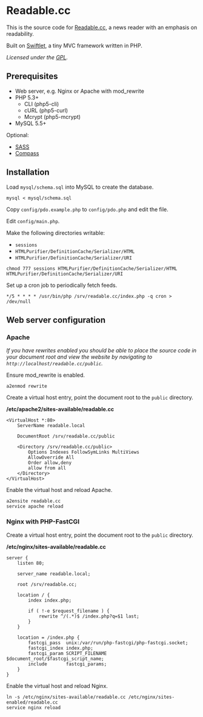 Readable.cc
===========

This is the source code for [Readable.cc](http://readable.cc), a news reader with an emphasis on readability.

Built on [Swiftlet](http://swiftlet.org), a tiny MVC framework written in PHP.

*Licensed under the [GPL](http://opensource.org/licenses/gpl-3.0.html).*


Prerequisites
-------------

* Web server, e.g. Nginx or Apache with mod_rewrite
* PHP 5.3+
	* CLI (php5-cli)
	* cURL (php5-curl)
	* Mcrypt (php5-mcrypt)
* MySQL 5.5+

Optional:

* [SASS](http://sass-lang.com)
* [Compass](http://compass-style.org)


Installation
------------

Load `mysql/schema.sql` into MySQL to create the database.

```shell
mysql < mysql/schema.sql
```

Copy `config/pdo.example.php` to `config/pdo.php` and edit the file.

Edit `config/main.php`.

Make the following directories writable:

* `sessions`
* `HTMLPurifier/DefinitionCache/Serializer/HTML`
* `HTMLPurifier/DefinitionCache/Serializer/URI`

```shell
chmod 777 sessions HTMLPurifier/DefinitionCache/Serializer/HTML HTMLPurifier/DefinitionCache/Serializer/URI
```

Set up a cron job to periodically fetch feeds.

```shell
*/5 * * * * /usr/bin/php /srv/readable.cc/index.php -q cron > /dev/null
```

Web server configuration
------------------------

### Apache

*If you have rewrites enabled you should be able to place the source code in your document root and
view the website by navigating to `http://localhost/readable.cc/public`.*

Ensure mod\_rewrite is enabled.

```shell
a2enmod rewrite
```

Create a virtual host entry, point the document root to the `public` directory.

**/etc/apache2/sites-available/readable.cc**

```apacheconf
<VirtualHost *:80>
	ServerName readable.local

	DocumentRoot /srv/readable.cc/public

	<Directory /srv/readable.cc/public>
		Options Indexes FollowSymLinks MultiViews
		AllowOverride All
		Order allow,deny
		allow from all
	</Directory>
</VirtualHost>
```

Enable the virtual host and reload Apache.

```shell
a2ensite readable.cc
service apache reload
```


### Nginx with PHP-FastCGI

Create a virtual host entry, point the document root to the `public` directory.

**/etc/nginx/sites-available/readable.cc**

```nginx
server {
	listen 80;

	server_name readable.local;

	root /srv/readable.cc;

	location / {
		index index.php;

		if ( !-e $request_filename ) {
			rewrite ^/(.*)$ /index.php?q=$1 last;
		}
	}

	location = /index.php {
		fastcgi_pass  unix:/var/run/php-fastcgi/php-fastcgi.socket;
		fastcgi_index index.php;
		fastcgi_param SCRIPT_FILENAME $document_root/$fastcgi_script_name;
		include       fastcgi_params;
	}
}
```

Enable the virtual host and reload Nginx.

```shell
ln -s /etc/nginx/sites-available/readable.cc /etc/nginx/sites-enabled/readable.cc
service nginx reload
```
